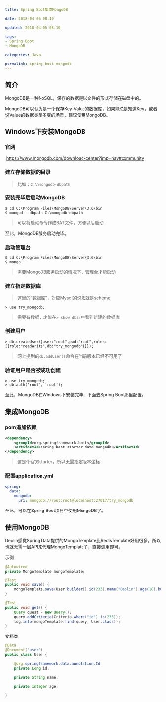 ```yaml
---
title: Spring Boot集成MongoDB

date: 2018-04-05 08:10

updated: 2018-04-05 08:10

tags: 
- Spring Boot
- MongoDB

categories: Java

permalink: spring-boot-mongodb
---
```




## 简介

MongoDB是一种NoSQL，保存的数据是以文件的形式存储在磁盘中的。

MongoDB可以认为是一个保存Key-Value的数据库，如果能总是知道Key，或者说Value的数据类型多变的场景，建议使用MongoDB。

## Windows下安装MongoDB

### 官网

​	https://www.mongodb.com/download-center?jmp=nav#community

### 建立存储数据的目录

> 比如：`C:\\mongodb-dbpath`

### 安装完毕后启动MongoDB

~~~shell
$ cd C:\Program Files\MongoDB\Server\3.6\bin
$ mongod --dbpath C:\mongodb-dbpath
~~~

> 可以将启动命令作成BAT文件，方便以后启动

至此，MongoDB服务启动完毕。

### 启动管理台

~~~shell
$ cd C:\Program Files\MongoDB\Server\3.6\bin
$ mongo
~~~

> 需要MongoDB服务启动的情况下，管理台才能启动

### 建立指定数据库

> 这里的“数据库”，对应Mysql的说法就是scheme

~~~shell
> use try_mongodb;
~~~

> 需要有数据，才能在`> show dbs;`中看到新建的数据库

### 创建用户

~~~shell
> db.createUser({user:"root",pwd:"root",roles:[{role:"readWrite",db:"try_mongodb"}]});
~~~

> 网上提到的`db.addUser()`命令在当前版本已经不可用了

### 验证用户是否被成功创建

~~~shell
> use try_mongodb;
> db.auth('root', 'root');
~~~

至此，MongoDB在Windows下安装完毕，下面去Spring Boot那里配置。

## 集成MongoDB

### pom追加依赖

~~~xml
<dependency>
    <groupId>org.springframework.boot</groupId>
    <artifactId>spring-boot-starter-data-mongodb</artifactId>
</dependency>
~~~

> 这是个官方starter，所以无需指定版本坐标

### 配置application.yml

~~~yaml
spring:
  data:
    mongodb:
      uri: mongodb://root:root@localhost:27017/try_mongodb
~~~

至此，可以在Spring Boot项目中使用MongoDB了。

## 使用MongoDB

Deolin感觉Spring Data提供的MongoTemplate比RedisTemplate好用很多，所以也就无需一层API来代理MongoTemplate了，直接调用即可。

示例

~~~java
@Autowired
private MongoTemplate mongoTemplate;

@Test
public void save() {
    mongoTemplate.save(User.builder().id(233).name("Deolin").age(18).build());
}

@Test
public void get() {
    Query quest = new Query();
    query.addCriteria(Criteria.where("id").is(233));
    log.info(mongoTemplate.find(query, User.class));
}

~~~

文档类

~~~java
@Data
@Document("user")
public class User {

    @org.springframework.data.annotation.Id
    private Long id;

    private String name;

    private Integer age;

}
~~~

